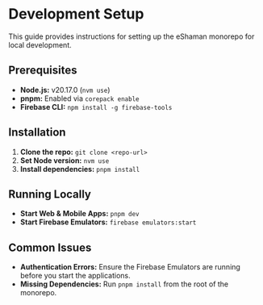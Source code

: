 # Development Setup

This guide provides instructions for setting up the eShaman monorepo for local development.

## Prerequisites

- **Node.js:** v20.17.0 (`nvm use`)
- **pnpm:** Enabled via `corepack enable`
- **Firebase CLI:** `npm install -g firebase-tools`

## Installation

1.  **Clone the repo:** `git clone <repo-url>`
2.  **Set Node version:** `nvm use`
3.  **Install dependencies:** `pnpm install`

## Running Locally

-   **Start Web & Mobile Apps:** `pnpm dev`
-   **Start Firebase Emulators:** `firebase emulators:start`

## Common Issues

-   **Authentication Errors:** Ensure the Firebase Emulators are running before you start the applications.
-   **Missing Dependencies:** Run `pnpm install` from the root of the monorepo.
